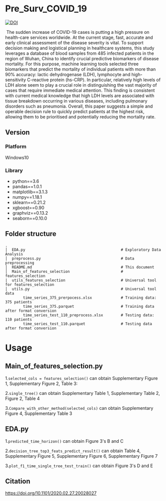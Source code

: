 # Pre_Surv_COVID_19
[![DOI](https://zenodo.org/badge/DOI/10.5281/zenodo.3758806.svg)](https://doi.org/10.5281/zenodo.3758806)

​	The sudden increase of COVID-19 cases is putting a high pressure on health-care services worldwide. At the current stage, fast, accurate and early clinical assessment of the disease severity is vital. To support decision making and logistical planning in healthcare systems, this study leverages a database of blood samples from 485 infected patients in the region of Wuhan, China to identify crucial predictive biomarkers of disease mortality. For this purpose, machine learning tools selected three biomarkers that predict the mortality of individual patients with more than 90% accuracy: lactic dehydrogenase (LDH), lymphocyte and high-sensitivity C-reactive protein (hs-CRP). In particular, relatively high levels of LDH alone seem to play a crucial role in distinguishing the vast majority of cases that require immediate medical attention. This finding is consistent with current medical knowledge that high LDH levels are associated with tissue breakdown occurring in various diseases, including pulmonary disorders such as pneumonia. Overall, this paper suggests a simple and operable decision rule to quickly predict patients at the highest risk, allowing them to be prioritised and potentially reducing the mortality rate.

## Version

### Platform

Windows10

### Library 

- python==3.6
- pandas==1.0.1
- matplotlib==3.1.3
- numpy==1.18.1
- sklearn==0.21.2
- xgboost==0.90
- graphviz==0.13.2
- seaborn==0.10.0

## Folder structure
```text
.
│  EDA.py                                           # Exploratory Data Analysis
│  preprocess.py                                    # Data preprocessing
│  README.md                                        # This document
│  Main_of_features_selection                       # features_selection
|  utils_features_selection                         # Universal tool for features_selection
│  utils.py                                         # Universal tool
data
        time_series_375_prerpocess.xlsx             # Training data: 375 patients
        time_series_375.parquet                     # Training data after format conversion
        time_series_test_110_preprocess.xlsx        # Testing data: 110 patients
        time_series_test_110.parquet                # Testing data after format conversion
```

# Usage

## Main_of_features_selection.py

1.`selected_cols = features_selection()` can obtain Supplementary Figure 1, Supplementary Figure 2, Table 3:

2.`single_tree()` can obtain Supplementary Table 1, Supplementary Table 2, Figure 2, Table 4

3.`Compare_with_other_method(selected_cols)` can obtain Supplementary Figure 4, Supplementary Table 3



## EDA.py

1.`predicted_time_horizon()` can obtain Figure 3's B and C

2.`decision_tree_top3_feats_predict_result()` can obtain Table 4, Supplementary Figure 5, Supplementary Figure 6, Supplementary Figure 7

3.`plot_f1_time_single_tree_test_train()` can obtain Figure 3's D and E



## Citation
https://doi.org/10.1101/2020.02.27.20028027







